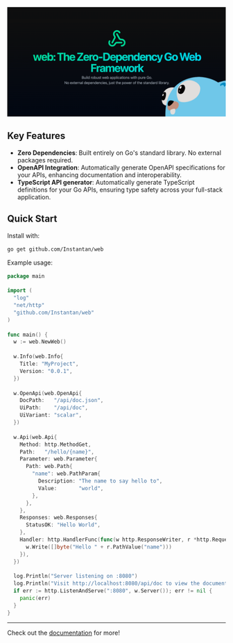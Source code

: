 <img src="https://github.com/Instantan/web/blob/6ab9f9f33b150fb04f4b3ad2f91ae3f455b2baf1/website/src/assets/social-preview.png" alt="Web: The Zero-Dependency Go Web Framework" />

## Key Features
- **Zero Dependencies**: Built entirely on Go's standard library. No external packages required.
- **OpenAPI Integration**: Automatically generate OpenAPI specifications for your APIs, enhancing documentation and interoperability.
- **TypeScript API generator**: Automatically generate TypeScript definitions for your Go APIs, ensuring type safety across your full-stack application.

## Quick Start

Install with:
```bash
go get github.com/Instantan/web
```

Example usage:
```go
package main

import (
  "log"
  "net/http"
  "github.com/Instantan/web"
)

func main() {
  w := web.NewWeb()

  w.Info(web.Info{
    Title: "MyProject",
    Version: "0.0.1",
  })

  w.OpenApi(web.OpenApi{
    DocPath:   "/api/doc.json",
    UiPath:    "/api/doc",
    UiVariant: "scalar",
  })

  w.Api(web.Api{
    Method: http.MethodGet,
    Path:   "/hello/{name}",
    Parameter: web.Parameter{
      Path: web.Path{
        "name": web.PathParam{
          Description: "The name to say hello to",
          Value:       "world",
        },
      },
    },
    Responses: web.Responses{
      StatusOK: "Hello World",
    },
    Handler: http.HandlerFunc(func(w http.ResponseWriter, r *http.Request) {
      w.Write([]byte("Hello " + r.PathValue("name")))
    }),
  })

  log.Println("Server listening on :8080")
  log.Println("Visit http://localhost:8080/api/doc to view the documentation")
  if err := http.ListenAndServe(":8080", w.Server()); err != nil {
    panic(err)
  }
}
```

---

Check out the [documentation](https://web.instantan.io) for more!
